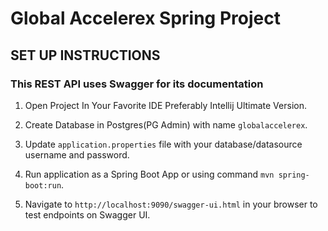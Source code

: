 # Global Accelerex Spring Project

## SET UP INSTRUCTIONS

### This REST API uses Swagger for its documentation

1. Open Project In Your Favorite IDE Preferably Intellij Ultimate Version.

2. Create Database in Postgres(PG Admin) with name `globalaccelerex`.

3. Update `application.properties` file with your database/datasource username and password.

4. Run application as a Spring Boot App or using command `mvn spring-boot:run`.

5. Navigate to `http://localhost:9090/swagger-ui.html` in your browser to test endpoints on Swagger UI.
